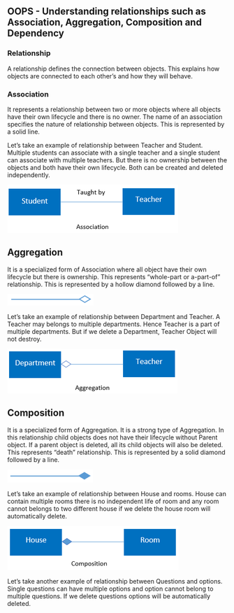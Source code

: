 ## OOPS - Understanding relationships such as Association, Aggregation, Composition and Dependency 

### Relationship 
A relationship defines the connection between objects. This explains how objects are connected to each other’s and how they will behave.

### Association
It represents a relationship between two or more objects where all objects have their own lifecycle and there is no owner. The name of an association specifies the nature of relationship between objects. This is represented by a solid line.

Let’s take an example of relationship between Teacher and Student. Multiple students can associate with a single teacher and a single student can associate with multiple teachers. But there is no ownership between the objects and both have their own lifecycle. Both can be created and deleted independently.

<img alt="resource not found" src="/resources/images/association-diagram.png" />

## Aggregation
It is a specialized form of Association where all object have their own lifecycle but there is ownership. This represents “whole-part or a-part-of” relationship. This is represented by a hollow diamond followed by a line.

<img alt="aggregation image" src="/resources/images/aggregation.png" />

Let’s take an example of relationship between Department and Teacher. A Teacher may belongs to multiple departments. Hence Teacher is a part of multiple departments. But if we delete a Department, Teacher Object will not destroy.

<img alt="aggregation relationship image" src="/resources/images/aggregation-diagram.png" />

## Composition
It is a specialized form of Aggregation. It is a strong type of Aggregation. In this relationship child objects does not have their lifecycle without Parent object. If a parent object is deleted, all its child objects will also be deleted. This represents “death” relationship. This is represented by a solid diamond followed by a line.

<img alt="composition image" src="/resources/images/composition.png" />

Let’s take an example of relationship between House and rooms. House can contain multiple rooms there is no independent life of room and any room cannot belongs to two different house if we delete the house room will automatically delete.

<img alt="composition relationship image" src="/resources/images/composition-diagram.png" />

Let’s take another example of relationship between Questions and options. Single questions can have multiple options and option cannot belong to multiple questions. If we delete questions options will be automatically deleted.

